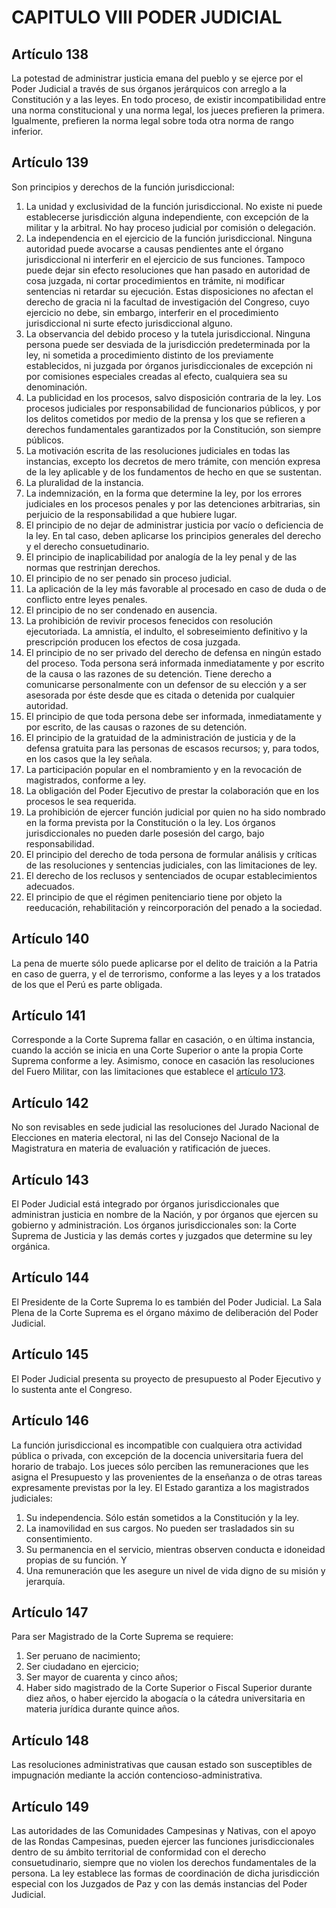 # CAPITULO VIII PODER JUDICIAL
## Artículo 138
La potestad de administrar justicia emana del pueblo y se ejerce por el Poder Judicial a través de sus órganos jerárquicos con arreglo a la Constitución y a las leyes. 
En todo proceso, de existir incompatibilidad entre una norma constitucional y una norma legal, los jueces prefieren la primera. 
Igualmente, prefieren la norma legal sobre toda otra norma de rango inferior. 


## Artículo 139
Son principios y derechos de la función jurisdiccional: 
1. La unidad y exclusividad de la función jurisdiccional. 
No existe ni puede establecerse jurisdicción alguna independiente, con excepción de la militar y la arbitral. 
No hay proceso judicial por comisión o delegación. 
2. La independencia en el ejercicio de la función jurisdiccional. 
Ninguna autoridad puede avocarse a causas pendientes ante el órgano jurisdiccional ni interferir en el ejercicio de sus funciones. 
Tampoco puede dejar sin efecto resoluciones que han pasado en autoridad de cosa juzgada, ni cortar procedimientos en trámite, ni modificar sentencias ni retardar su ejecución. 
Estas disposiciones no afectan el derecho de gracia ni la facultad de investigación del Congreso, cuyo ejercicio no debe, sin embargo, interferir en el procedimiento jurisdiccional ni surte efecto jurisdiccional alguno. 
3. La observancia del debido proceso y la tutela jurisdiccional. 
Ninguna persona puede ser desviada de la jurisdicción predeterminada por la ley, ni sometida a procedimiento distinto de los previamente establecidos, ni juzgada por órganos jurisdiccionales de excepción ni por comisiones especiales creadas al efecto, cualquiera sea su denominación. 
4. La publicidad en los procesos, salvo disposición contraria de la ley. 
Los procesos judiciales por responsabilidad de funcionarios públicos, y por los delitos cometidos por medio de la prensa y los que se refieren a derechos fundamentales garantizados por la Constitución, son siempre públicos.
5. La motivación escrita de las resoluciones judiciales en todas las instancias, excepto los decretos de mero trámite, con mención expresa de la ley aplicable y de los fundamentos de hecho en que se sustentan. 
6. La pluralidad de la instancia. 
7. La indemnización, en la forma que determine la ley, por los errores judiciales en los procesos penales y por las detenciones arbitrarias, sin perjuicio de la responsabilidad a que hubiere lugar. 
8. El principio de no dejar de administrar justicia por vacío o deficiencia de la ley. 
En tal caso, deben aplicarse los principios generales del derecho y el derecho consuetudinario. 
9. El principio de inaplicabilidad por analogía de la ley penal y de las normas que restrinjan derechos. 
10. El principio de no ser penado sin proceso judicial. 
11. La aplicación de la ley más favorable al procesado en caso de duda o de conflicto entre leyes penales. 
12. El principio de no ser condenado en ausencia. 
13. La prohibición de revivir procesos fenecidos con resolución ejecutoriada. 
La amnistía, el indulto, el sobreseimiento definitivo y la prescripción producen los efectos de cosa juzgada. 
14. El principio de no ser privado del derecho de defensa en ningún estado del proceso. 
Toda persona será informada inmediatamente y por escrito de la causa o las razones de su detención. 
Tiene derecho a comunicarse personalmente con un defensor de su elección y a ser asesorada por éste desde que es citada o detenida por cualquier autoridad. 
15. El principio de que toda persona debe ser informada, inmediatamente y por escrito, de las causas o razones de su detención. 
16. El principio de la gratuidad de la administración de justicia y de la defensa gratuita para las personas de escasos recursos; y, para todos, en los casos que la ley señala. 
17. La participación popular en el nombramiento y en la revocación de magistrados, conforme a ley. 
18. La obligación del Poder Ejecutivo de prestar la colaboración que en los procesos le sea requerida. 
19. La prohibición de ejercer función judicial por quien no ha sido nombrado en la forma prevista por la Constitución o la ley. 
Los órganos jurisdiccionales no pueden darle posesión del cargo, bajo responsabilidad. 
20. El principio del derecho de toda persona de formular análisis y críticas de las resoluciones y sentencias judiciales, con las limitaciones de ley. 
21. El derecho de los reclusos y sentenciados de ocupar establecimientos adecuados. 
22. El principio de que el régimen penitenciario tiene por objeto la reeducación, rehabilitación y reincorporación del penado a la sociedad. 


## Artículo 140
La pena de muerte sólo puede aplicarse por el delito de traición a la Patria en caso de guerra, y el de terrorismo, conforme a las leyes y a los tratados de los que el Perú es parte obligada. 


## Artículo 141
Corresponde a la Corte Suprema fallar en casación, o en última instancia, cuando la acción se inicia en una Corte Superior o ante la propia Corte Suprema conforme a ley. 
Asimismo, conoce en casación las resoluciones del Fuero Militar, con las limitaciones que establece el [artículo 173](../titulo-iv/capitulo-xii.html#artículo-173). 


## Artículo 142
No son revisables en sede judicial las resoluciones del Jurado Nacional de Elecciones en materia electoral, ni las del Consejo Nacional de la Magistratura en materia de evaluación y ratificación de jueces. 


## Artículo 143
El Poder Judicial está integrado por órganos jurisdiccionales que administran justicia en nombre de la Nación, y por órganos que ejercen su gobierno y administración. 
Los órganos jurisdiccionales son: la Corte Suprema de Justicia y las demás cortes y juzgados que determine su ley orgánica. 


## Artículo 144
El Presidente de la Corte Suprema lo es también del Poder Judicial.
La Sala Plena de la Corte Suprema es el órgano máximo de deliberación del Poder Judicial. 


## Artículo 145
El Poder Judicial presenta su proyecto de presupuesto al Poder Ejecutivo y lo sustenta ante el Congreso. 


## Artículo 146
La función jurisdiccional es incompatible con cualquiera otra actividad pública o privada, con excepción de la docencia universitaria fuera del horario de trabajo. 
Los jueces sólo perciben las remuneraciones que les asigna el Presupuesto y las provenientes de la enseñanza o de otras tareas expresamente previstas por la ley. 
El Estado garantiza a los magistrados judiciales: 
1. Su independencia. 
Sólo están sometidos a la Constitución y la ley. 
2. La inamovilidad en sus cargos.
No pueden ser trasladados sin su consentimiento. 
3. Su permanencia en el servicio, mientras observen conducta e idoneidad propias de su función. Y 
4. Una remuneración que les asegure un nivel de vida digno de su misión y jerarquía. 


## Artículo 147
Para ser Magistrado de la Corte Suprema se requiere: 
1. Ser peruano de nacimiento; 
2. Ser ciudadano en ejercicio; 
3. Ser mayor de cuarenta y cinco años; 
4. Haber sido magistrado de la Corte Superior o Fiscal Superior durante diez años, o haber ejercido la abogacía o la cátedra universitaria en materia jurídica durante quince años. 


## Artículo 148
Las resoluciones administrativas que causan estado son susceptibles de impugnación mediante la acción contencioso-administrativa. 


## Artículo 149
Las autoridades de las Comunidades Campesinas y Nativas, con el apoyo de las Rondas Campesinas, pueden ejercer las funciones jurisdiccionales dentro de su ámbito territorial de conformidad con el derecho consuetudinario, siempre que no violen los derechos fundamentales de la persona. 
La ley establece las formas de coordinación de dicha jurisdicción especial con los Juzgados de Paz y con las demás instancias del Poder Judicial.  

